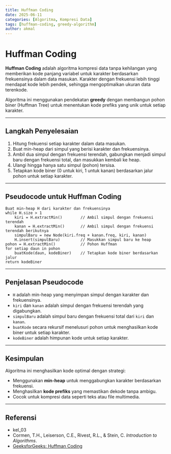 ```yaml
---
title: Huffman Coding
date: 2025-06-11
categories: [Algoritma, Kompresi Data]
tags: [huffman-coding, greedy-algorithm]
author: akmal
---
```


# Huffman Coding

**Huffman Coding** adalah algoritma kompresi data tanpa kehilangan yang memberikan kode panjang variabel untuk karakter berdasarkan frekuensinya dalam data masukan. Karakter dengan frekuensi lebih tinggi mendapat kode lebih pendek, sehingga mengoptimalkan ukuran data terenkode.

Algoritma ini menggunakan pendekatan **greedy** dengan membangun pohon biner (Huffman Tree) untuk menentukan kode prefiks yang unik untuk setiap karakter.

---

## Langkah Penyelesaian

1. Hitung frekuensi setiap karakter dalam data masukan.
2. Buat min-heap dari simpul yang berisi karakter dan frekuensinya.
3. Ambil dua simpul dengan frekuensi terendah, gabungkan menjadi simpul baru dengan frekuensi total, dan masukkan kembali ke heap.
4. Ulangi hingga hanya satu simpul (pohon) tersisa.
5. Tetapkan kode biner (0 untuk kiri, 1 untuk kanan) berdasarkan jalur pohon untuk setiap karakter.

---

## Pseudocode untuk Huffman Coding

```text
Buat min-heap H dari karakter dan frekuensinya
while H.size > 1
    kiri = H.extractMin()        // Ambil simpul dengan frekuensi terendah
    kanan = H.extractMin()       // Ambil simpul dengan frekuensi terendah berikutnya
    simpulBaru = new Node(kiri.freq + kanan.freq, kiri, kanan)
    H.insert(simpulBaru)         // Masukkan simpul baru ke heap
pohon = H.extractMin()           // Pohon Huffman
for setiap daun in pohon
    buatKode(daun, kodeBiner)    // Tetapkan kode biner berdasarkan jalur
return kodeBiner
```

---

## Penjelasan Pseudocode

- `H` adalah min-heap yang menyimpan simpul dengan karakter dan frekuensinya.
- `kiri` dan `kanan` adalah simpul dengan frekuensi terendah yang digabungkan.
- `simpulBaru` adalah simpul baru dengan frekuensi total dari `kiri` dan `kanan`.
- `buatKode` secara rekursif menelusuri pohon untuk menghasilkan kode biner untuk setiap karakter.
- `kodeBiner` adalah himpunan kode untuk setiap karakter.

---

## Kesimpulan

Algoritma ini menghasilkan kode optimal dengan strategi:
- Menggunakan **min-heap** untuk menggabungkan karakter berdasarkan frekuensi.
- Menghasilkan **kode prefiks** yang memastikan dekode tanpa ambigu.
- Cocok untuk kompresi data seperti teks atau file multimedia.

---

## Referensi

- kel_03
- Cormen, T.H., Leiserson, C.E., Rivest, R.L., & Stein, C. *Introduction to Algorithms*.
- [GeeksforGeeks: Huffman Coding](https://www.geeksforgeeks.org/huffman-coding-greedy-algo-3/)